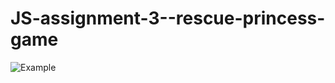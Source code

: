 # JS-assignment-3--rescue-princess-game 
![Example](https://github.com/liti1731/Images/blob/master/js-assignement3.png)
